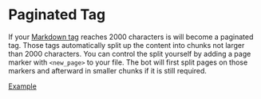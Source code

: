 # Paginated Tag

If your [Markdown tag](https://krile.chojo.dev/tags/markdown/) reaches 2000 characters is will become a paginated tag.
Those tags automatically split up the content into chunks not larger than 2000 characters.
You can control the split yourself by adding a page marker with `<new_page>` to your file.
The bot will first split pages on those markers and afterward in smaller chunks if it is still required.

[Example](https://github.com/rainbowdashlabs/krile/blob/main/tags/long%20tag.md)
